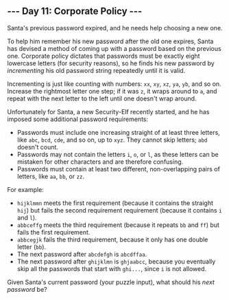 ## \--- Day 11: Corporate Policy ---

Santa's previous password expired, and he needs help choosing a new one.

To help him remember his new password after the old one expires, Santa has
devised a method of coming up with a password based on the previous one.
Corporate policy dictates that passwords must be exactly eight lowercase
letters (for security reasons), so he finds his new password by _incrementing_
his old password string repeatedly until it is valid.

Incrementing is just like counting with numbers: `xx`, `xy`, `xz`, `ya`, `yb`,
and so on. Increase the rightmost letter one step; if it was `z`, it wraps
around to `a`, and repeat with the next letter to the left until one doesn't
wrap around.

Unfortunately for Santa, a new Security-Elf recently started, and he has
imposed some additional password requirements:

  * Passwords must include one increasing straight of at least three letters, like `abc`, `bcd`, `cde`, and so on, up to `xyz`. They cannot skip letters; `abd` doesn't count.
  * Passwords may not contain the letters `i`, `o`, or `l`, as these letters can be mistaken for other characters and are therefore confusing.
  * Passwords must contain at least two different, non-overlapping pairs of letters, like `aa`, `bb`, or `zz`.

For example:

  * `hijklmmn` meets the first requirement (because it contains the straight `hij`) but fails the second requirement requirement (because it contains `i` and `l`).
  * `abbceffg` meets the third requirement (because it repeats `bb` and `ff`) but fails the first requirement.
  * `abbcegjk` fails the third requirement, because it only has one double letter (`bb`).
  * The next password after `abcdefgh` is `abcdffaa`.
  * The next password after `ghijklmn` is `ghjaabcc`, because you eventually skip all the passwords that start with `ghi...`, since `i` is not allowed.

Given Santa's current password (your puzzle input), what should his _next
password_ be?

